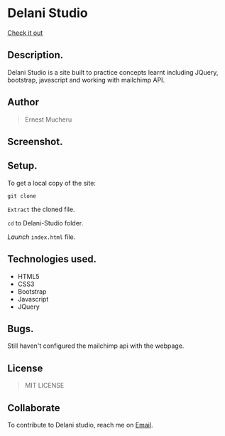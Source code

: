 # Delani Studio

[Check it out]()
## Description.
Delani Studio is a site built to practice concepts learnt including JQuery, bootstrap, javascript and working with mailchimp API.

## Author
>Ernest Mucheru

## Screenshot.


## Setup.
To get a local copy of the site:

`git clone `

`Extract` the cloned file.

`cd` to Delani-Studio folder.

*Launch* `index.html` file.

## Technologies used.
* HTML5
* CSS3
* Bootstrap
* Javascript
* JQuery

## Bugs.
Still haven't configured the mailchimp api with the webpage.

## License
>MIT LICENSE

## Collaborate
To contribute to Delani studio, reach me on [Email](ernestmucheru254@gmail.com).